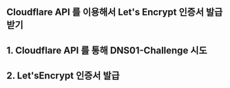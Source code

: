 ## Cloudflare API 를 이용해서 Let's Encrypt 인증서 발급받기

## 1. Cloudflare API 를 통해 DNS01-Challenge 시도

## 2. Let'sEncrypt 인증서 발급
